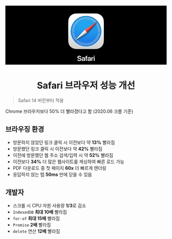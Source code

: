 <div align="center">

![safari](../images/safari.jpg)

# Safari 브라우저 성능 개선

</div>

> Safari 14 버전부터 적용

Chrome 브라우저보다 50% 더 빨라졌다고 함 (2020.06 크롬 기준)

## 브라우징 환경
- 방문하지 않았던 링크 클릭 시 이전보다 약 **13%** 빨라짐
- 방문했던 링크 클릭 시 이전보다 약 **42%** 빨라짐
- 이전에 방문했던 웹 주소 검색/입력 시 약 **52%** 빨라짐
- 이전보다 **34%** 더 많은 웹사이트를 캐싱하여 빠른 로드 가능
- PDF 다운로드 중 첫 페이지 **60x** 더 빠르게 렌더링
- 응답하지 않는 탭 **50ms** 만에 닫을 수 있음 

## 개발자
- 스크롤 시 CPU 자원 사용량 **1/3**로 감소
- `IndexedDB` **최대 10배** 빨라짐
- `for-of` **최대 15배** 빨라짐
- `Promise` **2배** 빨라짐
- `delete` 연산 **12배** 빨라짐
